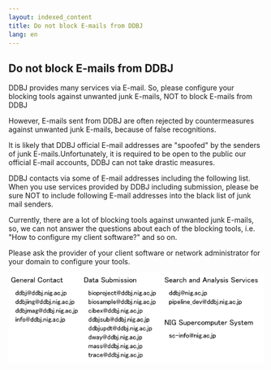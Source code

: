 ```yaml
---
layout: indexed_content
title: Do not block E-mails from DDBJ
lang: en
---
```


## Do not block E-mails from DDBJ

DDBJ provides many services via E-mail. So, please configure your
blocking tools against unwanted junk E-mails, NOT to block E-mails from
DDBJ

However, E-mails sent from DDBJ are often rejected by countermeasures
against unwanted junk E-mails, because of false recognitions.

It is likely that DDBJ official E-mail addresses are "spoofed" by the
senders of junk E-mails.Unfortunately, it is required to be open to the
public our official E-mail accounts, DDBJ can not take drastic measures.

DDBJ contacts via some of E-mail addresses including the following list.
When you use services provided by DDBJ including submission, please be
sure NOT to include following E-mail addresses into the black list of
junk mail senders.

Currently, there are a lot of blocking tools against unwanted junk
E-mails, so, we can not answer the questions about each of the blocking
tools, i.e. "How to configure my client software?" and so on.

Please ask the provider of your client software or network administrator
for your domain to configure your tools.

![](/assets/images/center/ad_non-spam-e.gif)